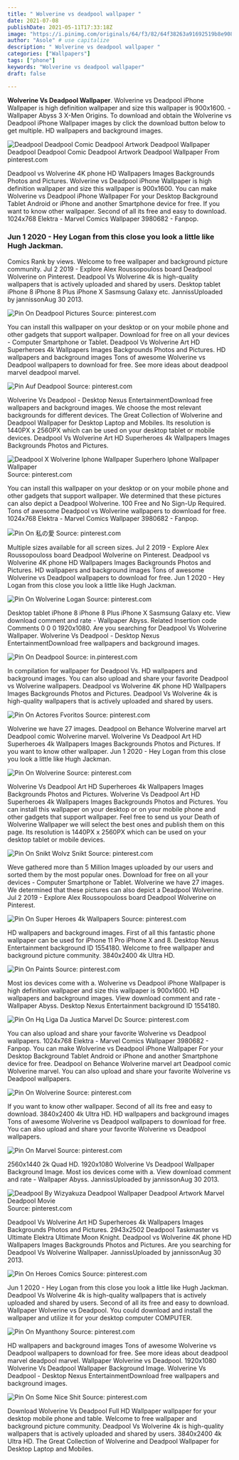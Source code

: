 ```yaml
---
title: " Wolverine vs deadpool wallpaper "
date: 2021-07-08
publishDate: 2021-05-11T17:33:18Z
image: "https://i.pinimg.com/originals/64/f3/82/64f38263a91692519b8e908b7413adce.jpg"
author: "Asole" # use capitalize
description: " Wolverine vs deadpool wallpaper "
categories: ["Wallpapers"]
tags: ["phone"]
keywords: "Wolverine vs deadpool wallpaper"
draft: false

---
```



**Wolverine Vs Deadpool Wallpaper**. Wolverine vs Deadpool iPhone Wallpaper is high definition wallpaper and size this wallpaper is 900x1600. - Wallpaper Abyss 3 X-Men Origins. To download and obtain the Wolverine vs Deadpool iPhone Wallpaper images by click the download button below to get multiple. HD wallpapers and background images.

![Deadpool Deadpool Comic Deadpool Artwork Deadpool Wallpaper](https://i.pinimg.com/736x/0e/4a/98/0e4a987a9ba2c44dd32032671a7ef0b1.jpg "Deadpool Deadpool Comic Deadpool Artwork Deadpool Wallpaper")
Deadpool Deadpool Comic Deadpool Artwork Deadpool Wallpaper From pinterest.com


Deadpool vs Wolverine 4K phone HD Wallpapers Images Backgrounds Photos and Pictures. Wolverine vs Deadpool iPhone Wallpaper is high definition wallpaper and size this wallpaper is 900x1600. You can make Wolverine vs Deadpool iPhone Wallpaper For your Desktop Background Tablet Android or iPhone and another Smartphone device for free. If you want to know other wallpaper. Second of all its free and easy to download. 1024x768 Elektra - Marvel Comics Wallpaper 3980682 - Fanpop.

### Jun 1 2020 - Hey Logan from this close you look a little like Hugh Jackman.

Comics Rank by views. Welcome to free wallpaper and background picture community. Jul 2 2019 - Explore Alex Roussopouloss board Deadpool Wolverine on Pinterest. Deadpool Vs Wolverine 4k is high-quality wallpapers that is actively uploaded and shared by users. Desktop tablet iPhone 8 iPhone 8 Plus iPhone X Sasmsung Galaxy etc. JannissUploaded by jannissonAug 30 2013.


![Pin On Deadpool Pictures](https://i.pinimg.com/originals/7f/17/43/7f17431927f4c259afe059326e2710ae.webp "Pin On Deadpool Pictures")
Source: pinterest.com

You can install this wallpaper on your desktop or on your mobile phone and other gadgets that support wallpaper. Download for free on all your devices - Computer Smartphone or Tablet. Deadpool Vs Wolverine Art HD Superheroes 4k Wallpapers Images Backgrounds Photos and Pictures. HD wallpapers and background images Tons of awesome Wolverine vs Deadpool wallpapers to download for free. See more ideas about deadpool marvel deadpool marvel.

![Pin Auf Deadpool](https://i.pinimg.com/originals/a4/84/d4/a484d411f1ee77853b731458a8bbd7a0.jpg "Pin Auf Deadpool")
Source: pinterest.com

Wolverine Vs Deadpool - Desktop Nexus EntertainmentDownload free wallpapers and background images. We choose the most relevant backgrounds for different devices. The Great Collection of Wolverine and Deadpool Wallpaper for Desktop Laptop and Mobiles. Its resolution is 1440PX x 2560PX which can be used on your desktop tablet or mobile devices. Deadpool Vs Wolverine Art HD Superheroes 4k Wallpapers Images Backgrounds Photos and Pictures.

![Deadpool X Wolverine Iphone Wallpaper Superhero Iphone Wallpaper Wallpaper](https://i.pinimg.com/originals/82/23/37/8223370b33ad62429cb2a99377ddf139.jpg "Deadpool X Wolverine Iphone Wallpaper Superhero Iphone Wallpaper Wallpaper")
Source: pinterest.com

You can install this wallpaper on your desktop or on your mobile phone and other gadgets that support wallpaper. We determined that these pictures can also depict a Deadpool Wolverine. 100 Free and No Sign-Up Required. Tons of awesome Deadpool vs Wolverine wallpapers to download for free. 1024x768 Elektra - Marvel Comics Wallpaper 3980682 - Fanpop.

![Pin On 私の愛](https://i.pinimg.com/736x/8c/3f/94/8c3f94c8254e9299d03b4e9201fd5c81.jpg "Pin On 私の愛")
Source: pinterest.com

Multiple sizes available for all screen sizes. Jul 2 2019 - Explore Alex Roussopouloss board Deadpool Wolverine on Pinterest. Deadpool vs Wolverine 4K phone HD Wallpapers Images Backgrounds Photos and Pictures. HD wallpapers and background images Tons of awesome Wolverine vs Deadpool wallpapers to download for free. Jun 1 2020 - Hey Logan from this close you look a little like Hugh Jackman.

![Pin On Wolverine Logan](https://i.pinimg.com/originals/ef/d1/69/efd16933564235e41bf950c5b228cd5b.jpg "Pin On Wolverine Logan")
Source: pinterest.com

Desktop tablet iPhone 8 iPhone 8 Plus iPhone X Sasmsung Galaxy etc. View download comment and rate - Wallpaper Abyss. Related Insertion code Comments 0 0 0 1920x1080. Are you searching for Deadpool Vs Wolverine Wallpaper. Wolverine Vs Deadpool - Desktop Nexus EntertainmentDownload free wallpapers and background images.

![Pin On Deadpool](https://i.pinimg.com/originals/7d/be/b8/7dbeb8b25182c27f8716707bd8a54e2a.jpg "Pin On Deadpool")
Source: in.pinterest.com

In compilation for wallpaper for Deadpool Vs. HD wallpapers and background images. You can also upload and share your favorite Deadpool vs Wolverine wallpapers. Deadpool vs Wolverine 4K phone HD Wallpapers Images Backgrounds Photos and Pictures. Deadpool Vs Wolverine 4k is high-quality wallpapers that is actively uploaded and shared by users.

![Pin On Actores Fvoritos](https://i.pinimg.com/736x/f6/21/6e/f6216ea6d4ec45849489095518b7e5f2.jpg "Pin On Actores Fvoritos")
Source: pinterest.com

Wolverine we have 27 images. Deadpool on Behance Wolverine marvel art Deadpool comic Wolverine marvel. Wolverine Vs Deadpool Art HD Superheroes 4k Wallpapers Images Backgrounds Photos and Pictures. If you want to know other wallpaper. Jun 1 2020 - Hey Logan from this close you look a little like Hugh Jackman.

![Pin On Wolverine](https://i.pinimg.com/originals/d3/6d/9b/d36d9b18ae28c79623a5bdb90f183c66.jpg "Pin On Wolverine")
Source: pinterest.com

Wolverine Vs Deadpool Art HD Superheroes 4k Wallpapers Images Backgrounds Photos and Pictures. Wolverine Vs Deadpool Art HD Superheroes 4k Wallpapers Images Backgrounds Photos and Pictures. You can install this wallpaper on your desktop or on your mobile phone and other gadgets that support wallpaper. Feel free to send us your Death of Wolverine Wallpaper we will select the best ones and publish them on this page. Its resolution is 1440PX x 2560PX which can be used on your desktop tablet or mobile devices.

![Pin On Snikt Wolvz Snikt](https://i.pinimg.com/originals/03/f3/a5/03f3a562052a86a7a430d760129bcf99.jpg "Pin On Snikt Wolvz Snikt")
Source: pinterest.com

Weve gathered more than 5 Million Images uploaded by our users and sorted them by the most popular ones. Download for free on all your devices - Computer Smartphone or Tablet. Wolverine we have 27 images. We determined that these pictures can also depict a Deadpool Wolverine. Jul 2 2019 - Explore Alex Roussopouloss board Deadpool Wolverine on Pinterest.

![Pin On Super Heroes 4k Wallpapers](https://i.pinimg.com/originals/9c/98/7d/9c987d89c04263f8e2521e527fc491e2.jpg "Pin On Super Heroes 4k Wallpapers")
Source: pinterest.com

HD wallpapers and background images. First of all this fantastic phone wallpaper can be used for iPhone 11 Pro iPhone X and 8. Desktop Nexus Entertainment background ID 1554180. Welcome to free wallpaper and background picture community. 3840x2400 4k Ultra HD.

![Pin On Paints](https://i.pinimg.com/originals/29/2a/df/292adffdf4dc1a0d36b281ada1d51578.jpg "Pin On Paints")
Source: pinterest.com

Most ios devices come with a. Wolverine vs Deadpool iPhone Wallpaper is high definition wallpaper and size this wallpaper is 900x1600. HD wallpapers and background images. View download comment and rate - Wallpaper Abyss. Desktop Nexus Entertainment background ID 1554180.

![Pin On Hq Liga Da Justica Marvel Dc](https://i.pinimg.com/736x/cb/c6/1d/cbc61dffde000e1cbe7ab8356afb590b.jpg "Pin On Hq Liga Da Justica Marvel Dc")
Source: pinterest.com

You can also upload and share your favorite Wolverine vs Deadpool wallpapers. 1024x768 Elektra - Marvel Comics Wallpaper 3980682 - Fanpop. You can make Wolverine vs Deadpool iPhone Wallpaper For your Desktop Background Tablet Android or iPhone and another Smartphone device for free. Deadpool on Behance Wolverine marvel art Deadpool comic Wolverine marvel. You can also upload and share your favorite Wolverine vs Deadpool wallpapers.

![Pin On Wolverine](https://i.pinimg.com/originals/b7/23/01/b723014f2f3bf697a50303fea6a383e5.jpg "Pin On Wolverine")
Source: pinterest.com

If you want to know other wallpaper. Second of all its free and easy to download. 3840x2400 4k Ultra HD. HD wallpapers and background images Tons of awesome Wolverine vs Deadpool wallpapers to download for free. You can also upload and share your favorite Wolverine vs Deadpool wallpapers.

![Pin On Marvel](https://i.pinimg.com/564x/17/d4/6d/17d46d1e3f1773ce100dc89899aa1f36.jpg "Pin On Marvel")
Source: pinterest.com

2560x1440 2k Quad HD. 1920x1080 Wolverine Vs Deadpool Wallpaper Background Image. Most ios devices come with a. View download comment and rate - Wallpaper Abyss. JannissUploaded by jannissonAug 30 2013.

![Deadpool By Wizyakuza Deadpool Wallpaper Deadpool Artwork Marvel Deadpool Movie](https://i.pinimg.com/736x/48/64/9a/48649a421cb01f59cee70fab3b29782b.jpg "Deadpool By Wizyakuza Deadpool Wallpaper Deadpool Artwork Marvel Deadpool Movie")
Source: pinterest.com

Deadpool Vs Wolverine Art HD Superheroes 4k Wallpapers Images Backgrounds Photos and Pictures. 2943x2502 Deadpool Taskmaster vs Ultimate Elektra Ultimate Moon Knight. Deadpool vs Wolverine 4K phone HD Wallpapers Images Backgrounds Photos and Pictures. Are you searching for Deadpool Vs Wolverine Wallpaper. JannissUploaded by jannissonAug 30 2013.

![Pin On Heroes Comics](https://i.pinimg.com/564x/b8/22/9b/b8229b8eed4c8d4d8d6202bebd893dbd.jpg "Pin On Heroes Comics")
Source: pinterest.com

Jun 1 2020 - Hey Logan from this close you look a little like Hugh Jackman. Deadpool Vs Wolverine 4k is high-quality wallpapers that is actively uploaded and shared by users. Second of all its free and easy to download. Wallpaper Wolverine vs Deadpool. You could download and install the wallpaper and utilize it for your desktop computer COMPUTER.

![Pin On Myanthony](https://i.pinimg.com/originals/8a/10/57/8a1057010a052ed2e03c92ba3adc10a4.jpg "Pin On Myanthony")
Source: pinterest.com

HD wallpapers and background images Tons of awesome Wolverine vs Deadpool wallpapers to download for free. See more ideas about deadpool marvel deadpool marvel. Wallpaper Wolverine vs Deadpool. 1920x1080 Wolverine Vs Deadpool Wallpaper Background Image. Wolverine Vs Deadpool - Desktop Nexus EntertainmentDownload free wallpapers and background images.

![Pin On Some Nice Shit](https://i.pinimg.com/originals/64/f3/82/64f38263a91692519b8e908b7413adce.jpg "Pin On Some Nice Shit")
Source: pinterest.com

Download Wolverine Vs Deadpool Full HD Wallpaper wallpaper for your desktop mobile phone and table. Welcome to free wallpaper and background picture community. Deadpool Vs Wolverine 4k is high-quality wallpapers that is actively uploaded and shared by users. 3840x2400 4k Ultra HD. The Great Collection of Wolverine and Deadpool Wallpaper for Desktop Laptop and Mobiles.

